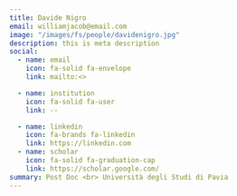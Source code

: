 ```yaml
---
title: Davide Nigro
email: williamjacob@email.com
image: "/images/fs/people/davidenigro.jpg"
description: this is meta description
social:
  - name: email
    icon: fa-solid fa-envelope
    link: mailto:<>

  - name: institution
    icon: fa-solid fa-user
    link: --

  - name: linkedin
    icon: fa-brands fa-linkedin
    link: https://linkedin.com
  - name: scholar
    icon: fa-solid fa-graduation-cap
    link: https://scholar.google.com/
summary: Post Doc <br> Università degli Studi di Pavia
---
```



